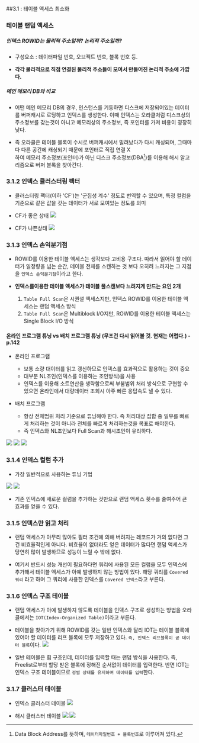 ##3.1 : 테이블 액세스 최소화

### 테이블 랜덤 액세스

##### 인덱스 ROWID는 물리적 주소일까? 논리적 주소일까?

- 구성요소 : 데이터파일 번호, 오브젝트 번호, 블록 번호 등.

- **각각 물리적으로 직접 연결된 물리적 주소들이 모여서 만들어진 논리적 주소에 가깝다.**

##### 메인 메모리 DB와 비교

- 어떤 메인 메모리 DB의 경우, 인스턴스를 기동하면 디스크에 저장되어있는 데이터를 버퍼캐시로 로딩하고 인덱스를 생성한다. 이때 인덱스는 오라클처럼 디스크상의 주소정보를 갖는것이 아니고 메모리상의 주소정보, 즉 포인터를 가져 비용이 굉장히 낮다.

- 즉 오라클은 테이블 블록이 수시로 버퍼캐시에서 밀려났다가 다시 캐싱되며, 그때마다 다른 공간에 캐싱되기 때문에 포인터로 직접 연결 X  
  하여 메모리 주소정보(포인터)가 아닌 디스크 주소정보(DBA[^dba])를 이용해 해시 알고리즘으로 버퍼 블록을 찾아간다.

### 3.1.2 인덱스 클러스터링 팩터

- 클러스터링 팩터(이하 'CF')는 '군집성 계수' 정도로 번역할 수 있으며, 특정 컬럼을 기준으로 같은 값을 갖는 데이터가 서로 모여있는 정도를 의미

- CF가 좋은 상태
  ![](./images/2020-06-13-19-43-35.png)

- CF가 나쁜상태
  ![](./images/2020-06-13-19-43-46.png)

### 3.1.3 인덱스 손익분기점

- ROWID를 이용한 테이블 액세스는 생각보다 고비용 구조다. 따라서 읽어야 할 데이터가 일정량을 넘는 순간, 테이블 전체를 스캔하는 것 보다 오히려 느려지는 그 지점을 `인덱스 손익분기점`이라고 한다.

- **인덱스를이용한 테이블 엑세스가 테이블 풀스캔보다 느려지게 만드는 요인 2개**
  1. `Table Full Scan`은 시퀀셜 액세스지만, 인덱스 ROWID를 이용한 테이블 액세스는 랜덤 액세스 방식
  2. `Table Full Scan`은 Multiblock I/O지만, ROWID를 이용한 테이블 액세스는 Single Block I/O 방식

#### 온라인 프로그램 튜닝 vs 배치 프로그램 튜닝 (무조건 다시 읽어볼 것. 현재는 어렵다.) - p.142

- 온라인 프로그램

  - 보통 소량 대이터를 읽고 갱신하므로 인덱스를 효과적으로 활용하는 것이 중요
  - 대부분 NL조인(인덱스를 이용하는 조인방식)을 사용
  - 인덱스를 이용해 소트연산을 생략함으로써 부붐범위 처리 방식으로 구현할 수 있으면 온라인에서 대량데이터 조회시 아주 빠른 응답속도 낼 수 있다.

- 배치 프로그램

  - 항상 전체범위 처리 기준으로 튜닝해야 한다. 즉 처리대상 집합 중 일부를 빠르게 처리하는 것이 아니라 전체를 빠르게 처리하는것을 목표로 해야한다.
  - 즉 인덱스와 NL조인보다 Full Scan과 해시조인이 유리하다.

![](./images/2020-06-13-20-35-50.png)
![](./images/2020-06-13-20-43-57.png)
![](./images/2020-06-13-20-46-11.png)

### 3.1.4 인덱스 컬럼 추가

- 가장 일반적으로 사용하는 튜닝 기법

![](./images/2020-06-13-20-47-39.png)
![](./images/2020-06-13-20-47-49.png)

- 기존 인덱스에 새로운 컬럼을 추가하는 것만으로 랜덤 액세스 횟수를 줄여주어 큰 효과를 얻을 수 있다.

### 3.1.5 인덱스만 읽고 처리

- 랜덤 액세스가 아무리 많아도 필터 조건에 의해 버려지는 레코드가 거의 없다면 그건 비효율적인게 아니다. 비효율이 없더라도 얻은 데이터가 많다면 랜덤 액세스가 당연히 많이 발생하므로 성능이 느릴 수 밖에 없다.

- 여기서 반드시 성능 개선이 필요하다면 쿼리에 사용된 모든 컬럼을 모두 인덱스에 추가해서 테이블 액세스가 아예 발생하지 않는 방법이 있다. 해당 쿼리를 `Covered 쿼리` 라고 하며 그 쿼리에 사용한 인덱스를 `Covered 인덱스`라고 부른다.

### 3.1.6 인덱스 구조 테이블

- 랜덤 액세스가 아예 발생하지 않도록 테이블을 인덱스 구조로 생성하는 방법을 오라클에서는 `IOT(Index-Organized Table)`이라고 부른다.

- 테이블을 찾아가기 위해 ROWID를 갖는 일반 인덱스와 달리 IOT는 테이블 블록에 있어야 할 데이터를 리프 블록에 모두 저장하고 있다. `즉, 인덱스 리프블록이 곧 데이터 블록`이다.
  ![](./images/2020-06-13-20-58-12.png)

- 일반 테이블은 힙 구조인데, 데이터를 입력할 때는 랜덤 방식을 사용한다. 즉, Freelist로부터 할당 받은 블록에 정해진 순서없이 데이터를 입력한다. 반면 IOT는 인덱스 구조 테이블이므로 `정렬 상태를 유지하며 데이터를 입력`한다.

### 3.1.7 클러스터 테이블

- 인덱스 클러스터 테이블
  ![](./images/2020-06-13-21-01-54.png)

- 해시 클러스터 테이블
  ![](./images/2020-06-13-21-02-27.png)
  ![](./images/2020-06-13-21-02-51.png)

[^dba]: Data Block Address를 뜻하며, `데이터파일번호 + 블록번호`로 이루어져 있다.
